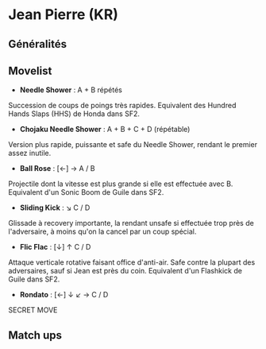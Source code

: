 # Jean Pierre (KR)

## Généralités

## Movelist

- **Needle Shower** : A + B répétés

Succession de coups de poings très rapides. Equivalent des Hundred Hands
Slaps (HHS) de Honda dans SF2.

- **Chojaku Needle Shower** : A + B + C + D (répétable)

Version plus rapide, puissante et safe du Needle Shower, rendant le
premier assez inutile.

- **Ball Rose** : \[←\] → A / B

Projectile dont la vitesse est plus grande si elle est effectuée avec B.
Equivalent d'un Sonic Boom de Guile dans SF2.

- **Sliding Kick** : ↘ C / D

Glissade à recovery importante, la rendant unsafe si effectuée trop près
de l'adversaire, à moins qu'on la cancel par un coup spécial.

- **Flic Flac** : \[↓\] ↑ C / D

Attaque verticale rotative faisant office d'anti-air. Safe contre la
plupart des adversaires, sauf si Jean est près du coin. Equivalent d'un
Flashkick de Guile dans SF2.

- **Rondato** : \[←\] ↓ ↙ → C / D

SECRET MOVE

## Match ups
